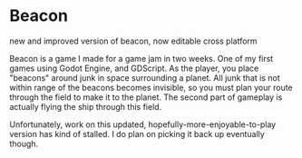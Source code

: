 # Beacon
new and improved version of beacon, now editable cross platform

Beacon is a game I made for a game jam in two weeks. One of my first games using Godot Engine, and GDScript. As the player, you place "beacons" around junk in space surrounding a planet. All junk that is not within range of the beacons becomes invisible, so you must plan your route through the field to make it to the planet. The second part of gameplay is actually flying the ship through this field.

Unfortunately, work on this updated, hopefully-more-enjoyable-to-play version has kind of stalled. I do plan on picking it back up eventually though.
